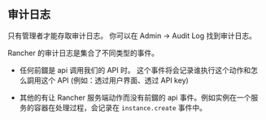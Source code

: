 ## 审计日志

只有管理者才能存取审计日志。 你可以在 Admin -> Audit Log 找到审计日志。

Rancher 的审计日志是集合了不同类型的事件。

- 任何前錣是 api 调用我们的 API 时。 这个事件将会记录谁执行这个动作和怎么詷用这个 API (例如：透过用户界面、透过 API key)

- 其他的有让 Rancher 服务端动作而没有前錣的 api 事件。例如实例在一个服务的容器在处理过程，会记录在 `instance.create` 事件中。